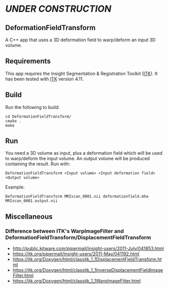 # *UNDER CONSTRUCTION*

## DeformationFieldTransform

A C++ app that uses a 3D deformation field to warp/deform an input 3D volume.

## Requirements

This app requires the Insight Segmentation & Registration Toolkit ([ITK]). 
It has been tested with [ITK] version 4.11.

## Build

Run the following to build:

```
cd DeformationFieldTransform/
cmake .
make
```

## Run

You need a 3D volume as input, plus a deformation field which will be used to warp/deform the input volume.
An output volume will be produced containing the result.
Run with:
```
DeformationFieldTransform <Input volume> <Input deformation field> <Output volume>
```

Example:
```
DeformationFieldTransform MRIscan_0001.nii deformationfield.mha MRIscan_0001.output.nii
```

## Miscellaneous

### Difference between ITK's WarpImageFilter and DeformationFieldTransform/DisplacementFieldTransform

* http://public.kitware.com/pipermail/insight-users/2011-July/041853.html
* https://itk.org/pipermail/insight-users/2011-May/041192.html
* https://itk.org/Doxygen/html/classitk_1_1DisplacementFieldTransform.html
* https://itk.org/Doxygen/html/classitk_1_1InverseDisplacementFieldImageFilter.html
* https://itk.org/Doxygen/html/classitk_1_1WarpImageFilter.html

[ITK]: <https://itk.org/>
